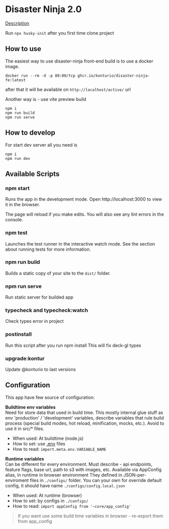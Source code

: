 # Disaster Ninja 2.0
[Description](https://www.kontur.io/portfolio/disaster-ninja/)

Run `npx husky-init` after you first time clone project

## How to use

The easiest way to use disaster-ninja front-end build is to use a docker image.
```
docker run --rm -d -p 80:80/tcp ghcr.io/konturio/disaster-ninja-fe:latest
```
after that it will be available on `http://localhost/active/` url

Another way is - use vite preview build
```
npm i
npm run build
npm run serve
```

## How to develop

For start dev server all you need is
```
npm i
npm run dev
```

## Available Scripts

### npm start

Runs the app in the development mode.
Open http://localhost:3000 to view it in the browser.

The page will reload if you make edits.
You will also see any lint errors in the console.

### npm test

Launches the test runner in the interactive watch mode.
See the section about running tests for more information.

### npm run build

Builds a static copy of your site to the `dist/` folder.

### npm run serve
Run static server for builded app

### typecheck and typecheck:watch
Check types error in project

### postinstall
Run this script after you run npm install
This will fix deck-gl types

### upgrade:kontur
Update @konturio to last versions

## Configuration
This app have few source of configuration:  

**Buildtime env variables**  
Need for store data that used in build time. This mostly internal glue stuff as env 'production' / 'development' variables, describe variables that rule build process (special build modes, hot reload, minification, mocks, etc.). Avoid to use it in src/* files.
- When used: At buildtime (node.js)
- How to set: use [.env](https://vitejs.dev/guide/env-and-mode.html#env-files) files
- How to read: `import.meta.env.VARIABLE_NAME`

**Runtime variables**  
Can be different for every environment.
Must describe - api endpoints, feature flags, base url, path to s3 with images, etc.
Available via AppConfig alias, in runtime in browser environment
They defined in JSON-per-enviroment files in `./configs/` folder.
You can your own for override default config, it should have name `./configs/config.local.json`

- When used: At runtime (browser)
- How to set: by configs in `./configs/`
- How to read: `import appConfig from '~core/app_config'`

> If you want use some build time variables in browser - re-export them from app_config